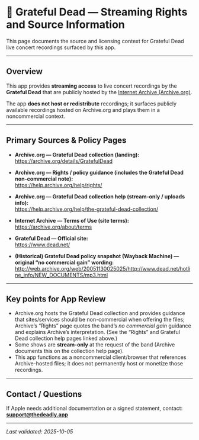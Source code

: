 # 🎵 Grateful Dead — Streaming Rights and Source Information

This page documents the source and licensing context for Grateful Dead live concert recordings surfaced by this app.

---

## Overview

This app provides **streaming access** to live concert recordings by the **Grateful Dead** that are publicly hosted by the [Internet Archive (Archive.org)](https://archive.org/details/GratefulDead).

The app **does not host or redistribute** recordings; it surfaces publicly available recordings hosted on Archive.org and plays them in a noncommercial context.

---

## Primary Sources & Policy Pages

- **Archive.org — Grateful Dead collection (landing):**  
  https://archive.org/details/GratefulDead

- **Archive.org — Rights / policy guidance (includes the Grateful Dead non-commercial note):**  
  https://help.archive.org/help/rights/

- **Archive.org — Grateful Dead collection help (stream-only / uploads info):**  
  https://help.archive.org/help/the-grateful-dead-collection/

- **Internet Archive — Terms of Use (site terms):**  
  https://archive.org/about/terms

- **Grateful Dead — Official site:**  
  https://www.dead.net/

- **(Historical) Grateful Dead policy snapshot (Wayback Machine) — original “no commercial gain” wording:**  
  http://web.archive.org/web/20051130025025/http://www.dead.net/hotline_info/NEW_DOCUMENTS/mp3.html

---

## Key points for App Review

- Archive.org hosts the Grateful Dead collection and provides guidance that sites/services should be non-commercial when offering the files; Archive’s “Rights” page quotes the band’s _no commercial gain_ guidance and explains Archive’s interpretation. (See the “Rights” and Grateful Dead collection help pages linked above.)
- Some shows are **stream-only** at the request of the band (Archive documents this on the collection help page).
- This app functions as a noncommercial client/browser that references Archive-hosted files; it does not permanently host or monetize those recordings.

---

## Contact / Questions

If Apple needs additional documentation or a signed statement, contact:  
**support@thedeadly.app**

---

_Last validated: 2025-10-05_
